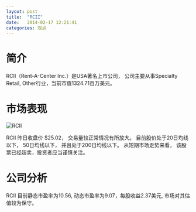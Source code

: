 ```yaml
---
layout: post
title:  "RCII"
date:   2014-02-17 12:21:41
categories: 观点
---
```


# 简介
RCII（Rent-A-Center Inc.）是USA著名上市公司，
公司主要从事Specialty Retail, Other行业，当前市值1324.71百万美元。

# 市场表现

![RCII](http://finviz.com/chart.ashx?t=RCII&ty=c&ta=1&p=d&s=l)

RCII 昨日收盘价 $25.02，
交易量较正常情况有所放大。
目前股价处于20日均线以下，
50日均线以下，
并且处于200日均线以下。
从短期市场走势来看，
该股票已经超卖，投资者应当谨慎关注。

# 公司分析
RCII 目前静态市盈率为10.56, 动态市盈率为9.07，每股收益2.37美元,
市场对其估值较为保守。

